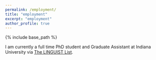 ```yaml
---
permalink: /employment/
title: "employment"
excerpt: "employment"
author_profile: true
---
```


{% include base_path %}

I am currently a full time PhD student and Graduate Assistant at Indiana University via [The LINGUIST List](https://linguistlist.org/people/becca/).